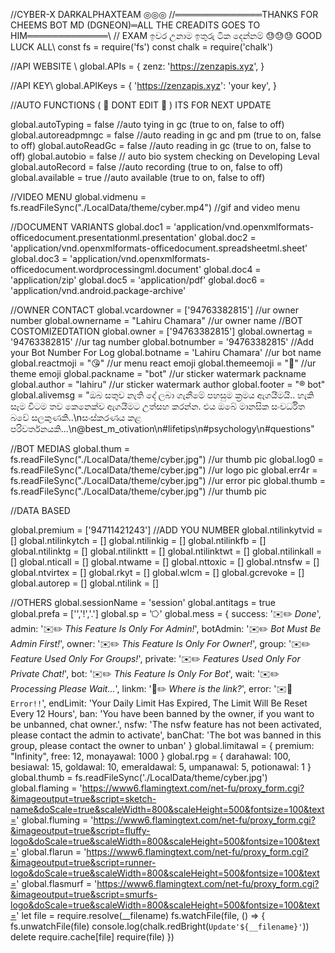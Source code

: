 //CYBER-X  DARKALPHAXTEAM ◎◎◎ 
//══════════════THANKS FOR CHEEMS BOT MD (DGNEON)═ALL THE CREADITS GOES TO HIM═════════════\\
// EXAM ඉවර උනාම ඉතුරු ටික දෙන්නම් 😓😓😓 GOOD LUCK ALL\\
const fs = require('fs')
const chalk = require('chalk')

//API WEBSITE \\
global.APIs = {
	zenz: 'https://zenzapis.xyz',
}

//API KEY\\
global.APIKeys = {
	'https://zenzapis.xyz': 'your key',
}


//AUTO FUNCTIONS ( 📵 DONT EDIT 📵 ) ITS FOR NEXT UPDATE

global.autoTyping = false //auto tying in gc (true to on, false to off)
global.autoreadpmngc = false //auto reading in gc and pm (true to on, false to off)
global.autoReadGc = false //auto reading in gc (true to on, false to off)
global.autobio = false  // auto bio system checking on Developing Leval
global.autoRecord = false //auto recording (true to on, false to off)
global.available = true //auto available (true to on, false to off)

//VIDEO MENU 
global.vidmenu = fs.readFileSync("./LocalData/theme/cyber.mp4") //gif and video menu

//DOCUMENT VARIANTS
global.doc1 = 'application/vnd.openxmlformats-officedocument.presentationml.presentation'
global.doc2 = 'application/vnd.openxmlformats-officedocument.spreadsheetml.sheet'
global.doc3 = 'application/vnd.openxmlformats-officedocument.wordprocessingml.document'
global.doc4 = 'application/zip'
global.doc5 = 'application/pdf'
global.doc6 = 'application/vnd.android.package-archive'

//OWNER CONTACT
global.vcardowner = ['94763382815'] //ur owner number
global.ownername = "Lahiru Chamara" //ur owner name
//BOT COSTOMIZEDTATION
global.owner = ['94763382815']
global.ownertag = '94763382815' //ur tag number
global.botnumber = '94763382815' //Add your Bot Number For Log
global.botname = 'Lahiru Chamara' //ur bot name
global.reactmoji = "😘" //ur menu react emoji
global.themeemoji = "📩" //ur theme emoji
global.packname = "bot" //ur sticker watermark packname
global.author = "lahiru" //ur sticker watermark author
global.footer = "® bot"
global.alivemsg = "ඔබ සතුව නැති දේ ලබා ගැනීමේ පහසුම ක්‍රමය  ඇගයීමයි.. හැකි සෑම විටම තව කෙනෙක්ව ඇගයීමට උත්සහ කරන්න. එය ඔබේ මානසික සංවර්ධිත බවේ සලකුණකි..\nසංස්කරණය කළ පරිවර්තනයකි...\n@best_m_otivation\n#lifetips\n#psychology\n#questions"

//BOT MEDIAS
global.thum = fs.readFileSync("./LocalData/theme/cyber.jpg") //ur thumb pic
global.log0 = fs.readFileSync("./LocalData/theme/cyber.jpg") //ur logo pic
global.err4r = fs.readFileSync("./LocalData/theme/cyber.jpg") //ur error pic
global.thumb = fs.readFileSync("./LocalData/theme/cyber.jpg") //ur thumb pic

//DATA BASED

global.premium = ['94711421243'] //ADD YOU NUMBER
global.ntilinkytvid = []
global.ntilinkytch = []
global.ntilinkig = []
global.ntilinkfb = []
global.ntilinktg = []
global.ntilinktt = []
global.ntilinktwt = []
global.ntilinkall = []
global.nticall = []
global.ntwame = []
global.nttoxic = []
global.ntnsfw = []
global.ntvirtex = []
global.rkyt = []
global.wlcm = []
global.gcrevoke = []
global.autorep = []
global.ntilink = []

//OTHERS
global.sessionName = 'session'
global.antitags = true
global.prefa = ['','!','.']
global.sp = '⭔'
global.mess = {
    success: '✉️✏️ _Done_',
    admin: '✉️✏️ _This Feature Is Only For Admin!_',
    botAdmin: '✉️✏️ _Bot Must Be Admin First!_',
    owner: '✉️✏️ _This Feature Is Only For Owner!_',
    group: '✉️✏️ _Feature Used Only For Groups!_',
    private: '✉️✏️ _Features Used Only For Private Chat!_',
    bot: '✉️✏️ _This Feature Is Only For Bot_',
    wait: '✉️✏️ _Processing Please Wait..._',
    linkm: '📧✏️ _Where is the link?_',
    error: '✉️🤕 ```Error!!```',
    endLimit: 'Your Daily Limit Has Expired, The Limit Will Be Reset Every 12 Hours',
    ban: 'You have been banned by the owner, if you want to be unbanned, chat owner.',
    nsfw: 'The nsfw feature has not been activated, please contact the admin to activate',
    banChat: 'The bot was banned in this group, please contact the owner to unban'
}
    global.limitawal = {
    premium: "Infinity",
    free: 12,
    monayawal: 1000
}
   global.rpg = {
   darahawal: 100,
   besiawal: 15,
   goldawal: 10,
   emeraldawal: 5,
   umpanawal: 5,
   potionawal: 1
}
global.thumb = fs.readFileSync('./LocalData/theme/cyber.jpg')
global.flaming = 'https://www6.flamingtext.com/net-fu/proxy_form.cgi?&imageoutput=true&script=sketch-name&doScale=true&scaleWidth=800&scaleHeight=500&fontsize=100&text='
global.fluming = 'https://www6.flamingtext.com/net-fu/proxy_form.cgi?&imageoutput=true&script=fluffy-logo&doScale=true&scaleWidth=800&scaleHeight=500&fontsize=100&text='
global.flarun = 'https://www6.flamingtext.com/net-fu/proxy_form.cgi?&imageoutput=true&script=runner-logo&doScale=true&scaleWidth=800&scaleHeight=500&fontsize=100&text='
global.flasmurf = 'https://www6.flamingtext.com/net-fu/proxy_form.cgi?&imageoutput=true&script=smurfs-logo&doScale=true&scaleWidth=800&scaleHeight=500&fontsize=100&text='
let file = require.resolve(__filename)
fs.watchFile(file, () => {
	fs.unwatchFile(file)
	console.log(chalk.redBright(`Update'${__filename}'`))
	delete require.cache[file]
	require(file)
})
